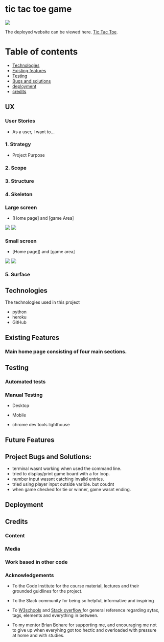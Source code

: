 # tic tac toe game

<img src="assets/images/responsive.png"/>

The deployed website can be viewed here. [Tic Tac Toe](link).

# Table of contents
- [Technologies](#Technologies)
- [Existing features](#Existing-Features)
- [Testing](#Testing)
- [Bugs and solutions](#Project-Bugs-and-Solutions)
- [deployment](#Deployment)
- [credits](#Credits)

## UX
 ### User Stories
 + As a user, I want to…


 ### 1. Strategy 
 * Project Purpose


 ### 2. Scope


 ### 3. Structure
 

 ### 4. Skeleton
 

 ### Large screen
 * [Home page] and [game Area]
 <img src="assets/images/wireframe1.png"/>
 <img src="assets/images/wireframe3.png"/>

 ### Small screen
 * [Home page]) and [game area]
 <img src="assets/images/wireframe2.png"/>
 <img src="assets/images/wireframe4.png"/>


 ### 5. Surface



## Technologies

 The technologies used in this project
 * python
 * heroku
 * GitHub

## Existing Features 

  ### Main home page consisting of four main sections.

  

## Testing

 ### Automated tests

  

 ### Manual Testing

   + Desktop

 
   + Mobile
 
 

   +  chrome dev tools lighthouse

 



## Future Features


## Project Bugs and Solutions:
 
*  terminal wasnt working when used the command line.
* tried to display/print game board with a for loop. 
* number input wassnt catching invalid entries. 
* tried using player input outside varible. but coudnt
* when game checked for tie or winner, game wasnt ending. 

## Deployment

 
## Credits 

 ### Content

 


 ### Media

 
 ### Work based in other code

 
 ### Acknowledgements

 -	To the Code Institute for the course material, lectures and their grounded guidlines for the project.  

 -	To the Slack community for being so helpful, informative and inspiring

 - To [W3schools](https://www.w3schools.com/) and [Stack overflow ](https://stackoverflow.com/) for general reference regarding sytax, tags, elements and everything in between.
 - To my mentor Brian Bohare for supporting me, and encouraging me not to give up when everyhing got too hectic and overloaded with pressure at home and with studies. 

